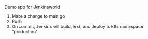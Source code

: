 Demo app for Jenkinsworld

1. Make a change to main.go
2. Push
3. On commit, Jenkins will build, test, and deploy to k8s namespace "production"


